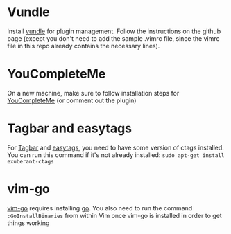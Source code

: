 # Vundle
Install [vundle](https://github.com/VundleVim/Vundle.vim) for plugin management. Follow the instructions on the github page (except you don't need to add the sample .vimrc file, since the vimrc file in this repo already contains the necessary lines).

# YouCompleteMe
On a new machine, make sure to follow installation steps for [YouCompleteMe](https://vimawesome.com/plugin/youcompleteme) (or comment out the plugin)

# Tagbar and easytags
For [Tagbar](https://github.com/majutsushi/tagbar) and [easytags](https://github.com/xolox/vim-easytags/blob/master/INSTALL.md), you need to have some version of ctags installed. You can run this command if it's not already installed: `sudo apt-get install exuberant-ctags`

# vim-go
[vim-go](https://github.com/fatih/vim-go) requires installing [go](https://golang.org/). You also need to run the command `:GoInstallBinaries` from within Vim once vim-go is installed in order to get things working

